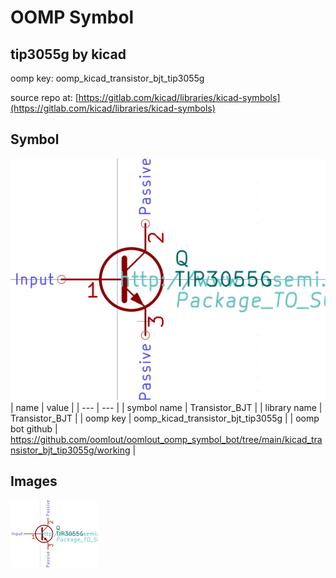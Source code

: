 # OOMP Symbol  
## tip3055g  by kicad  
  
oomp key: oomp_kicad_transistor_bjt_tip3055g  
  
source repo at: [https://gitlab.com/kicad/libraries/kicad-symbols](https://gitlab.com/kicad/libraries/kicad-symbols)  
## Symbol  
  
[![working.png](working_600.png)](working.png)  
| name | value | 
| --- | --- | 
| symbol name | Transistor_BJT | 
| library name | Transistor_BJT | 
| oomp key | oomp_kicad_transistor_bjt_tip3055g | 
| oomp bot github | https://github.com/oomlout/oomlout_oomp_symbol_bot/tree/main/kicad_transistor_bjt_tip3055g/working | 
## Images  
  
[![working.png](working_140.png)](working.png)  
